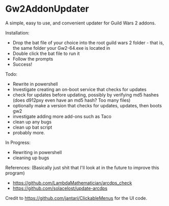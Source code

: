 # Gw2AddonUpdater
A simple, easy to use, and convenient updater for Guild Wars 2 addons.

Installation:
 - Drop the bat file of your choice into the root guild wars 2 folder - that is, the same folder your Gw2-64.exe is located in
 - Double click the bat file to run it
 - Follow the prompts
 - Success!

Todo:
 - Rewrite in powershell
 - Investigate creating an on-boot service that checks for updates
 - check for updates before updating, possibly by verifying md5 hashes (does d912pxy even have an md5 hash? Too many files)
 - optionally make a version that checks for updates, updates, then boots gw2
 - investigate adding more add-ons such as Taco
 - clean up any bugs
 - clean up bat script
 - probably more.

In Progress:
 - Rewriting in powershell
 - cleaning up bugs

References:
(Basically just shit that I'll look at in the future to improve this program)
 - https://github.com/LambdaMathematician/arcdps_check
 - https://github.com/solacelost/update-arcdps

Credit to https://github.com/jantari/ClickableMenus for the UI code.
